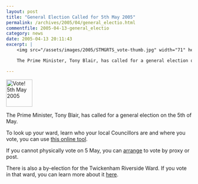 ```yaml
---
layout: post
title: "General Election Called for 5th May 2005"
permalink: /archives/2005/04/general_electio.html
commentfile: 2005-04-13-general_electio
category: news
date: 2005-04-13 20:11:43
excerpt: |
    <img src="/assets/images/2005/STMGRTS_vote-thumb.jpg" width="71" height="74" alt="Vote! 5th May 2005"  class="right"/>

    The Prime Minister, Tony Blair, has called for a general election on the 5th of May.

---
```


<img src="/assets/images/2005/STMGRTS_vote-thumb.jpg" width="71" height="74" alt="Vote! 5th May 2005"  class="right"/>

The Prime Minister, Tony Blair, has called for a general election on the 5th of May.

To look up your ward, learn who your local Councillors are and where you vote, you can use [this online tool](http://www.richmond.gov.uk/wardfinder/lookup-street.asp).

If you cannot physically vote on 5 May, you can [arrange](http://www.richmond.gov.uk/depts/caring/legal/electoral/VoteByPost.htm) to vote by proxy or post.

There is also a by-election for the Twickenham Riverside Ward. If you vote in that ward, you can learn more about it [here](http://www.richmond.gov.uk/depts/caring/legal/electoral/ByElection/default.htm).

